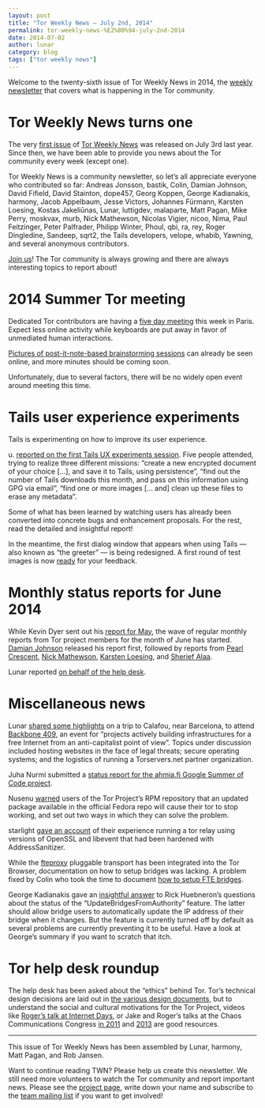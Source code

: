 ```yaml
---
layout: post
title: "Tor Weekly News — July 2nd, 2014"
permalink: tor-weekly-news-%E2%80%94-july-2nd-2014
date: 2014-07-02
author: lunar
category: blog
tags: ["tor weekly news"]
---
```


Welcome to the twenty-sixth issue of Tor Weekly News in 2014, the [weekly newsletter](https://lists.torproject.org/cgi-bin/mailman/listinfo/tor-news) that covers what is happening in the Tor community.

# Tor Weekly News turns one

The very [first issue](https://lists.torproject.org/pipermail/tor-talk/2013-July/028770.html) of [Tor Weekly News](https://trac.torproject.org/projects/tor/wiki/TorWeeklyNews) was released on July 3rd last year. Since then, we have been able to provide you news about the Tor community every week (except one).

Tor Weekly News is a community newsletter, so let’s all appreciate everyone who contributed so far: Andreas Jonsson, bastik, Colin, Damian Johnson, David Fifield, David Stainton, dope457, Georg Koppen, George Kadianakis, harmony, Jacob Appelbaum, Jesse Victors, Johannes Fürmann, Karsten Loesing, Kostas Jakeliūnas, Lunar, luttigdev, malaparte, Matt Pagan, Mike Perry, moskvax, murb, Nick Mathewson, Nicolas Vigier, nicoo, Nima, Paul Feitzinger, Peter Palfrader, Philipp Winter, Phoul, qbi, ra, rey, Roger Dingledine, Sandeep, sqrt2, the Tails developers, velope, whabib, Yawning, and several anonymous contributors.

[Join us](https://lists.torproject.org/cgi-bin/mailman/listinfo/news-team)! The Tor community is always growing and there are always interesting topics to report about!

# 2014 Summer Tor meeting

Dedicated Tor contributors are having a [five day meeting](https://trac.torproject.org/projects/tor/wiki/org/meetings/2014SummerDevMeeting) this week in Paris. Expect less online activity while keyboards are put away in favor of unmediated human interactions.

[Pictures of post-it-note-based brainstorming sessions](https://people.torproject.org/~isis/2014-summer-tor-dev-meeting.postits.tar.xz) can already be seen online, and more minutes should be coming soon.

Unfortunately, due to several factors, there will be no widely open event around meeting this time.

# Tails user experience experiments

Tails is experimenting on how to improve its user experience.

u. [reported on the first Tails UX experiments session](https://mailman.boum.org/pipermail/tails-dev/2014-June/006200.html). Five people attended, trying to realize three different missions: “create a new encrypted document of your choice […], and save it to Tails, using persistence”, “find out the number of Tails downloads this month, and pass on this information using GPG via email”, “find one or more images [… and] clean up these files to erase any metadata”.

Some of what has been learned by watching users has already been converted into concrete bugs and enhancement proposals. For the rest, read the detailed and insightful report!

In the meantime, the first dialog window that appears when using Tails — also known as “the greeter” — is being redesigned. A first round of test images is now [ready](https://mailman.boum.org/pipermail/tails-dev/2014-June/006194.html) for your feedback.

# Monthly status reports for June 2014

While Kevin Dyer sent out his [report for May](https://lists.torproject.org/pipermail/tor-reports/2014-June/000565.html), the wave of regular monthly reports from Tor project members for the month of June has started. [Damian Johnson](https://lists.torproject.org/pipermail/tor-reports/2014-June/000569.html) released his report first, followed by reports from [Pearl Crescent](https://lists.torproject.org/pipermail/tor-reports/2014-June/000570.html), [Nick Mathewson](https://lists.torproject.org/pipermail/tor-reports/2014-June/000572.html), [Karsten Loesing](https://lists.torproject.org/pipermail/tor-reports/2014-June/000573.html), and [Sherief Alaa](https://lists.torproject.org/pipermail/tor-reports/2014-June/000574.html).

Lunar reported [on behalf of the help desk](https://lists.torproject.org/pipermail/tor-reports/2014-July/000575.html).

# Miscellaneous news

Lunar [shared some highlights](https://lists.torproject.org/pipermail/tor-reports/2014-June/000568.html) on a trip to Calafou, near Barcelona, to attend [Backbone 409](http://backbone409.calafou.org/), an event for “projects actively building infrastructures for a free Internet from an anti-capitalist point of view”. Topics under discussion included hosting websites in the face of legal threats; secure operating systems; and the logistics of running a Torservers.net partner organization.

Juha Nurmi submitted a [status report for the ahmia.fi Google Summer of Code project](https://lists.torproject.org/pipermail/tor-reports/2014-June/000571.html).

Nusenu [warned](https://lists.torproject.org/pipermail/tor-talk/2014-June/033463.html) users of the Tor Project’s RPM repository that an updated package available in the official Fedora repo will cause their tor to stop working, and set out two ways in which they can solve the problem.

starlight [gave an account](https://lists.torproject.org/pipermail/tor-relays/2014-June/004821.html) of their experience running a tor relay using versions of OpenSSL and libevent that had been hardened with AddressSanitizer.

While the [fteproxy](https://fteproxy.org/) pluggable transport has been integrated into the Tor Browser, documentation on how to setup bridges was lacking. A problem fixed by Colin who took the time to document [how to setup FTE bridges](https://trac.torproject.org/projects/tor/wiki/doc/fte/setup).

George Kadianakis gave an [insightful answer](https://lists.torproject.org/pipermail/tor-relays/2014-June/004823.html) to Rick Huebneron’s questions about the status of the “UpdateBridgesFromAuthority” feature. The latter should allow bridge users to automatically update the IP address of their bridge when it changes. But the feature is currently turned off by default as several problems are currently preventing it to be useful. Have a look at George’s summary if you want to scratch that itch.

# Tor help desk roundup

The help desk has been asked about the “ethics” behind Tor. Tor’s technical design decisions are laid out in [the various design documents](https://gitweb.torproject.org/torspec.git), but to understand the social and cultural motivations for the Tor Project, videos like [Roger’s talk at Internet Days](https://media.torproject.org/video/tor-internet-days-2010.mp4), or Jake and Roger’s talks at the Chaos Communications Congress [in 2011](https://media.torproject.org/video/28c3-4800-en-how_governments_have_tried_to_block_tor_h264.mp4) and [2013](https://media.torproject.org/video/30C3_-_5423_-_en_-_saal_1_-_201312272030_-_the_tor_network_-_jacob_-_arma_concat_.mp4) are good resources.

* * *

This issue of Tor Weekly News has been assembled by Lunar, harmony, Matt Pagan, and Rob Jansen.

Want to continue reading TWN? Please help us create this newsletter. We still need more volunteers to watch the Tor community and report important news. Please see the [project page](https://trac.torproject.org/projects/tor/wiki/TorWeeklyNews), write down your name and subscribe to the [team mailing list](https://lists.torproject.org/cgi-bin/mailman/listinfo/news-team) if you want to get involved!

